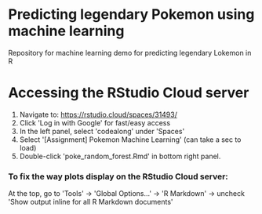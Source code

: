 # Predicting legendary Pokemon using machine learning
Repository for machine learning demo for predicting legendary Lokemon in R

# Accessing the RStudio Cloud server
1. Navigate to: https://rstudio.cloud/spaces/31493/
2. Click 'Log in with Google' for fast/easy access
3. In the left panel, select 'codealong' under 'Spaces'
4. Select '[Assignment] Pokemon Machine Learning' (can take a sec to load)
5. Double-click 'poke_random_forest.Rmd' in bottom right panel.

### To fix the way plots display on the RStudio Cloud server:
At the top, go to 'Tools' -> 'Global Options...' -> 'R Markdown' -> uncheck 'Show output inline for all R Markdown documents'
